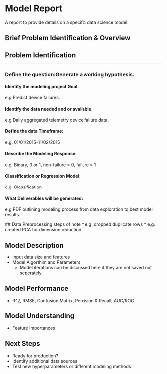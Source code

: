 # Model Report
A report to provide details on a specific data science model.  
## Brief Problem Identification & Overview
<div id="problem-identification" class="section level2">
<h2>Problem Identification</h2>
<hr />
<div id="define-the-questiongenerate-a-working-hypothesis." class="section level3">
<h3>Define the question:Generate a working hypothesis.</h3>
<div id="identify-the-modeling-project-goal." class="section level4">
<h4>Identify the modeling project Goal.</h4>
<p>e.g Predict device failures.</p>
</div>
<div id="identify-the-data-needed-and-or-available." class="section level4">
<h4>Identify the data needed and or available.</h4>
<p>e.g Daily aggregated telemetry device failure data.</p>
</div>
<div id="define-the-data-timeframe" class="section level4">
<h4>Define the data Timeframe:</h4>
<p>e.g. 01/01/2015-11/02/2015</p>
</div>
<div id="describe-the-modeling-response" class="section level4">
<h4>Describe the Modeling Response:</h4>
<p>e.g. Binary, 0 or 1, non-failure = 0, failure = 1</p>
</div>
<div id="classification-or-regression-model" class="section level4">
<h4>Classification or Regression Model:</h4>
<p>e.g. Classification</p>
</div>
<div id="what-deliverables-will-be-generated" class="section level4">
<h4>What Deliverables will be generated:</h4>
<p>e.g.PDF outlining modeling process from data exploration to best model results.</p>
## Data Preprocessing steps of note  
    * e.g. dropped duplicate rows
    * e.g. created PCA for dimension reduction

## Model Description
* Input data size and features
* Model Algorthim and Parameters
    * Model iterations can be discussed here if they are not saved out seperately


## Model Performance
* R^2, RMSE, Confusion Matrix, Percision & Recall, AUC/ROC

## Model Understanding

* Feature Importances

## Next Steps

*  Ready for production?
*  Identify additional data sources
*  Test new hyperparameters or different modeling methods
